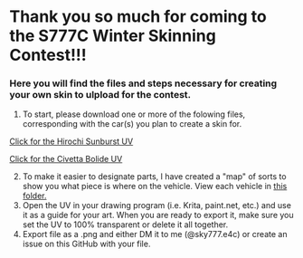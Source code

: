 # Thank you so much for coming to the S777C Winter Skinning Contest!!!
### Here you will find the files and steps necessary for creating your own skin to ulpload for the contest.
1. To start, please download one or more of the folowing files, corresponding with the car(s) you plan to create a skin for. 

[Click for the Hirochi Sunburst UV](<sunburst_skin_UVs.png>)

[Click for the Civetta Bolide UV](<Bolide UV.png>)

2. To make it easier to designate parts, I have created a "map" of sorts to show you what piece is where on the vehicle. View each vehicle in [this folder.](UV_Maps/)
3. Open the UV in your drawing program (i.e. Krita, paint.net, etc.) and use it as a guide for your art. When you are ready to export it, make sure you set the UV to 100% transparent or delete it all together.
4. Export file as a .png and either DM it to me (@sky777.e4c) or create an issue on this GitHub with your file.